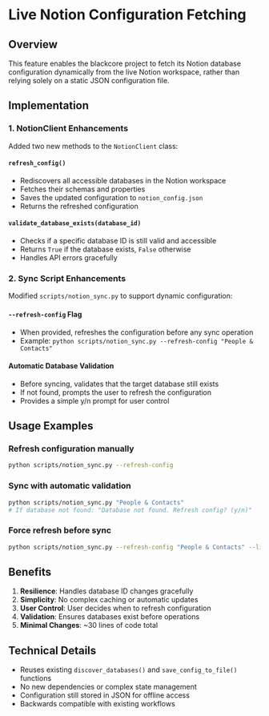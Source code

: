 # Live Notion Configuration Fetching

## Overview
This feature enables the blackcore project to fetch its Notion database configuration dynamically from the live Notion workspace, rather than relying solely on a static JSON configuration file.

## Implementation

### 1. NotionClient Enhancements
Added two new methods to the `NotionClient` class:

#### `refresh_config()`
- Rediscovers all accessible databases in the Notion workspace
- Fetches their schemas and properties
- Saves the updated configuration to `notion_config.json`
- Returns the refreshed configuration

#### `validate_database_exists(database_id)`
- Checks if a specific database ID is still valid and accessible
- Returns `True` if the database exists, `False` otherwise
- Handles API errors gracefully

### 2. Sync Script Enhancements
Modified `scripts/notion_sync.py` to support dynamic configuration:

#### `--refresh-config` Flag
- When provided, refreshes the configuration before any sync operation
- Example: `python scripts/notion_sync.py --refresh-config "People & Contacts"`

#### Automatic Database Validation
- Before syncing, validates that the target database still exists
- If not found, prompts the user to refresh the configuration
- Provides a simple y/n prompt for user control

## Usage Examples

### Refresh configuration manually
```bash
python scripts/notion_sync.py --refresh-config
```

### Sync with automatic validation
```bash
python scripts/notion_sync.py "People & Contacts"
# If database not found: "Database not found. Refresh config? (y/n)"
```

### Force refresh before sync
```bash
python scripts/notion_sync.py --refresh-config "People & Contacts" --live
```

## Benefits
1. **Resilience**: Handles database ID changes gracefully
2. **Simplicity**: No complex caching or automatic updates
3. **User Control**: User decides when to refresh configuration
4. **Validation**: Ensures databases exist before operations
5. **Minimal Changes**: ~30 lines of code total

## Technical Details
- Reuses existing `discover_databases()` and `save_config_to_file()` functions
- No new dependencies or complex state management
- Configuration still stored in JSON for offline access
- Backwards compatible with existing workflows